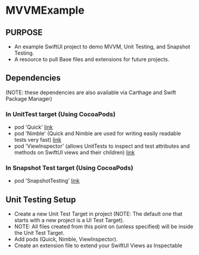 # MVVMExample
## PURPOSE
* An example SwiftUI project to demo MVVM, Unit Testing, and Snapshot Testing.
* A resource to pull Base files and extensions for future projects.

## Dependencies
 (NOTE: these dependencies are also available via Carthage and Swift Package Manager)

### In UnitTest target (Using CocoaPods) 
* pod 'Quick' [link](https://cocoapods.org/pods/Quick)
* pod 'Nimble' (Quick and Nimble are used for writing easily readable tests very fast) [link](https://cocoapods.org/pods/Nimble)
* pod 'ViewInspector' (allows UnitTests to inspect and test attributes and methods on SwiftUI views and their children) [link](https://cocoapods.org/pods/ViewInspector)

### In Snapshot Test target (Using CocoaPods)
* pod 'SnapshotTesting' [link](https://cocoapods.org/pods/SnapshotTesting)

## Unit Testing Setup
* Create a new Unit Test Target in project (NOTE: The default one that starts with a new project is a UI Test Target).
* NOTE: All files created from this point on (unless specified) will be inside the Unit Test Target.
* Add pods (Quick, Nimble, ViewInspector).
* Create an extension file to extend your SwiftUI Views as Inspectable 


